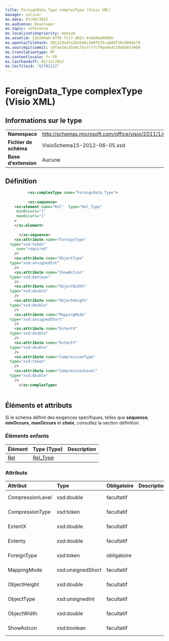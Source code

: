 ```yaml
---
title: ForeignData_Type complexType (Visio XML)
manager: soliver
ms.date: 03/09/2015
ms.audience: Developer
ms.topic: reference
ms.localizationpriority: medium
ms.assetid: 21b394a6-6f95-fc17-482c-4cb648a0d9bb
ms.openlocfilehash: 381124edfa2b2b48c349fb75cab80f18c808de76
ms.sourcegitcommit: c0fae34cd3a9c75a7cffcf9ae8e417ddde07a989
ms.translationtype: MT
ms.contentlocale: fr-FR
ms.lasthandoff: 02/12/2022
ms.locfileid: "62782212"
---
```

# <a name="foreigndata_type-complextype-visio-xml"></a>ForeignData_Type complexType (Visio XML)

## <a name="type-information"></a>Informations sur le type

|||
|:-----|:-----|
|**Namespace** <br/> |http://schemas.microsoft.com/office/visio/2011/1/core  <br/> |
|**Fichier de schéma** <br/> |VisioSchema15-2012-06-05.xsd  <br/> |
|**Base d’extension** <br/> |Aucune  <br/> |
   
## <a name="definition"></a>Définition

```XML
          <xs:complexType name="ForeignData_Type">
          
          <xs:sequence>
    <xs:element name="Rel"  type="Rel_Type"
     minOccurs="1"
     maxOccurs="1"
    >
    </xs:element>
    
      </xs:sequence>
    <xs:attribute name="ForeignType"
  type="xsd:token"
     use="required"
    />
    <xs:attribute name="ObjectType"
  type="xsd:unsignedInt"
    />
    <xs:attribute name="ShowAsIcon"
  type="xsd:boolean"
    />
    <xs:attribute name="ObjectWidth"
  type="xsd:double"
    />
    <xs:attribute name="ObjectHeight"
  type="xsd:double"
    />
    <xs:attribute name="MappingMode"
  type="xsd:unsignedShort"
    />
    <xs:attribute name="ExtentX"
  type="xsd:double"
    />
    <xs:attribute name="ExtentY"
  type="xsd:double"
    />
    <xs:attribute name="CompressionType"
  type="xsd:token"
    />
    <xs:attribute name="CompressionLevel"
  type="xsd:double"
    />
      </xs:complexType>
      
```

## <a name="elements-and-attributes"></a>Éléments et attributs

Si le schéma définit des exigences spécifiques, telles que **séquence**, **minOccurs**, **maxOccurs** et **choix**, consultez la section définition. 
  
### <a name="child-elements"></a>Éléments enfants

|**Élément**|**Type (Type)**|**Description**|
|:-----|:-----|:-----|
|[Rel](rel-element-foreigndata_type-complextypevisio-xml.md) <br/> |[Rel_Type](rel_type-complextypevisio-xml.md) <br/> ||
   
### <a name="attributes"></a>Attributs

|**Attribut**|**Type**|**Obligatoire**|**Description**|**Valeurs possibles**|
|:-----|:-----|:-----|:-----|:-----|
|CompressionLevel  <br/> |xsd:double  <br/> |facultatif  <br/> ||Valeurs du type xsd:double. |
|CompressionType  <br/> |xsd:token  <br/> |facultatif  <br/> ||Valeurs du type xsd:token. |
|ExtentX  <br/> |xsd:double  <br/> |facultatif  <br/> ||Valeurs du type xsd:double. |
|Extenty  <br/> |xsd:double  <br/> |facultatif  <br/> ||Valeurs du type xsd:double. |
|ForeignType  <br/> |xsd:token  <br/> |obligatoire  <br/> ||Valeurs du type xsd:token. |
|MappingMode  <br/> |xsd:unsignedShort  <br/> |facultatif  <br/> ||Valeurs du type xsd:unsignedShort. |
|ObjectHeight  <br/> |xsd:double  <br/> |facultatif  <br/> ||Valeurs du type xsd:double. |
|ObjectType  <br/> |xsd:unsignedInt  <br/> |facultatif  <br/> ||Valeurs du type xsd:unsignedInt. |
|ObjectWidth  <br/> |xsd:double  <br/> |facultatif  <br/> ||Valeurs du type xsd:double. |
|ShowAsIcon  <br/> |xsd:boolean  <br/> |facultatif  <br/> ||Valeurs du type xsd:boolean. |
   

